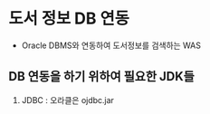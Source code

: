 # 도서 정보 DB 연동
* Oracle DBMS와 연동하여 도서정보를 검색하는 WAS

## DB 연동을 하기 위하여 필요한 JDK들
1. JDBC : 오라클은 ojdbc.jar